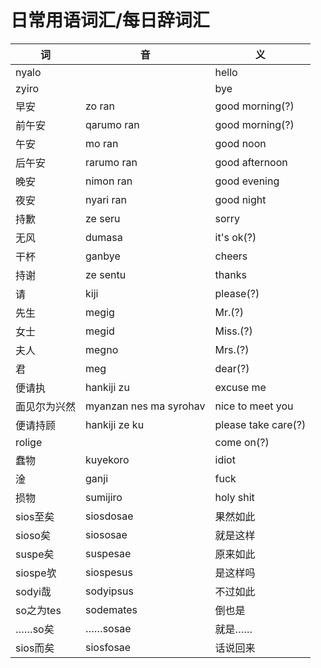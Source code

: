 # 日常用语词汇/每日辞词汇

|词|音|义|
|-|-|-|
|nyalo||hello|
|zyiro||bye|
|早安|zo ran|good morning(?)|
|前午安|qarumo ran|good morning(?)|
|午安|mo ran|good noon|
|后午安|rarumo ran|good afternoon|
|晚安|nimon ran|good evening|
|夜安|nyari ran|good night|
|持歉|ze seru|sorry|
|无风|dumasa|it's ok(?)|
|干杯|ganbye|cheers|
|持谢|ze sentu|thanks|
|请|kiji|please(?)|
|先生|megig|Mr.(?)|
|女士|megid|Miss.(?)|
|夫人|megno|Mrs.(?)|
|君|meg|dear(?)|
|便请执|hankiji zu|excuse me|
|面见尔为兴然|myanzan nes ma syrohav|nice to meet you|
|便请持顾|hankiji ze ku|please take care(?)|
|rolige||come on(?)|
|蠢物|kuyekoro|idiot|
|淦|ganji|fuck|
|损物|sumijiro|holy shit|
|sios至矣|siosdosae|果然如此|
|sioso矣|siososae|就是这样|
|suspe矣|suspesae|原来如此|
|siospe欤|siospesus|是这样吗|
|sodyi哉|sodyipsus|不过如此|
|so之为tes|sodemates|倒也是|
|……so矣|……sosae|就是……|
|sios而矣|siosfosae|话说回来|